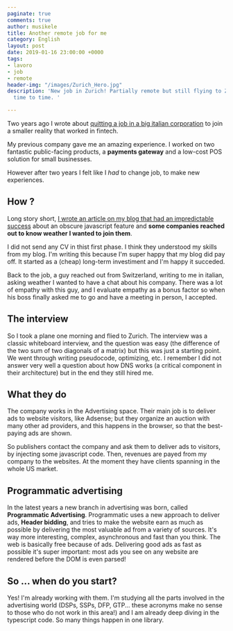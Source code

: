 ```yaml
---
paginate: true
comments: true
author: musikele
title: Another remote job for me
category: English
layout: post
date: 2019-01-16 23:00:00 +0000
tags:
- lavoro
- job
- remote
header-img: "/images/Zurich_Hero.jpg"
description: 'New job in Zurich! Partially remote but still flying to Zurich from
  time to time. '

---
```

Two years ago I wrote about [quitting a job in a big italian corporation]({{site.baseurl}}/2016/06/cambio-lavoro-alla-scoperta-del-remote-working/) to join a smaller reality that worked in fintech. 

My previous company gave me an amazing experience. I worked on two fantastic public-facing products, a **payments gateway** and a low-cost POS solution for small businesses. 

However after two years I felt like I _had_ to change job, to make new experiences. 

## How ? 

Long story short, [I wrote an article on my blog that had an impredictable success]({{site.baseurl}}/2018/09/19/Javascript-chiamare-funzioni-senza-usare-parentesi-(what!).html) about an obscure javascript feature and **some companies reached out to know weather I wanted to join them**. 

I did not send any CV in thist first phase. I think they understood my skills from my blog. I'm writing this because I'm super happy that my blog did pay off. It started as a (cheap) long-term investiment and I'm happy it succeded. 

Back to the job, a guy reached out from Switzerland, writing to me in italian, asking weather I wanted to have a chat about his company. There was a lot of empathy with this guy, and I evaluate empathy as a bonus factor so when his boss finally asked me to go and have a meeting in person, I accepted. 

## The interview 

So I took a plane one morning and flied to Zurich.  The interview was a classic whiteboard interview, and the question was easy (the difference of the two sum of two diagonals of a matrix) but this was just a starting point. We went through writing pseudocode, optimizing, etc. I remember I did not answer very well a question about how DNS works (a critical component in their architecture) but in the end they still hired me. 

## What they do

The company works in the Advertising space. Their main job is to deliver ads to website visitors, like Adsense; but they organize an auction with many other ad providers, and this happens in the browser, so that the best-paying ads are shown. 

So publishers contact the company and ask them to deliver ads to visitors, by injecting some javascript code. Then, revenues are payed from my company to the websites. At the moment they have clients spanning in the whole US market. 

## Programmatic advertising 

In the latest years a new branch in advertising was born, called **Programmatic Advertising**. Programmatic uses a new approach to deliver ads, **Header bidding**, and tries to make the website earn as much as possible by delivering the most valuable ad from a variety of sources. It's way more interesting, complex, asynchronous and fast than you think. The web is basically free because of ads. Delivering good ads as fast as possible it's super important: most ads you see on any website are rendered before the DOM is even parsed! 

## So ... when do you start? 

Yes! I'm already working with them. I'm studying all the parts involved in the advertising world (DSPs, SSPs, DFP, GTP... these acronyms make no sense to those who do not work in this area!) and I am already deep diving in the typescript code. So many things happen in one library.